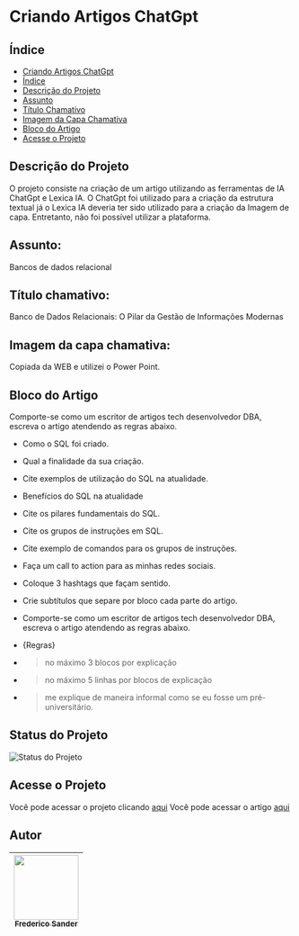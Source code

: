 # Criando Artigos ChatGpt

## Índice 

* [Criando Artigos ChatGpt](#criando-artigos-chatgpt)
* [Índice](#índice)
* [Descrição do Projeto](#descrição-do-projeto)
* [Assunto](#assunto)
* [Título Chamativo](#título-chamativo)
* [Imagem da Capa Chamativa](#imagem-da-capa-chamativa)
* [Bloco do Artigo](#bloco-do-artigo)
* [Acesse o Projeto](#acesse-o-projeto)

## Descrição do Projeto
O projeto consiste na criação de um artigo utilizando as ferramentas de IA ChatGpt e Lexica IA. O ChatGpt foi utilizado para a criação da estrutura textual já o Lexica IA deveria ter sido utilizado para a criação da Imagem de capa. Entretanto, não foi possível utilizar a plataforma.

## Assunto: 
Bancos de dados relacional
## Título chamativo:
Banco de Dados Relacionais: O Pilar da Gestão de Informações Modernas
## Imagem da capa chamativa:
Copiada da WEB e utilizei o Power Point.
## Bloco do Artigo
Comporte-se como um escritor de artigos tech desenvolvedor DBA, escreva o artigo atendendo as regras abaixo.
- Como o SQL foi criado.
- Qual a finalidade da sua criação.
- Cite exemplos de utilização do SQL na atualidade.
- Benefícios do SQL na atualidade
- Cite os pilares fundamentais do SQL.
- Cite os grupos de instruções em SQL.
- Cite exemplo de comandos para os grupos de instruções.
-  Faça um call to action para as minhas redes sociais.
- Coloque 3 hashtags que façam sentido.
- Crie subtítulos que separe por bloco cada parte do artigo.

- Comporte-se como um escritor de artigos tech desenvolvedor DBA, escreva o artigo atendendo as regras abaixo.

- {Regras}
- > no máximo 3 blocos por explicação
- > no máximo 5 linhas por blocos de explicação
- > me explique de maneira informal como se eu fosse um pré-universitário.

## Status do Projeto

![Status do Projeto](http://img.shields.io/static/v1?label=STATUS&message=Concluído&color=GREEN&style=for-the-badge)

## Acesse o Projeto

Você pode acessar o projeto clicando [aqui](https://github.com/FredericoSander/Criando_Artigos_ChatGpt/blob/main/Artigo.md)
Você pode acessar o artigo [aqui](https://www.dio.me/articles/banco-de-dados-relacional-o-pilar-da-gestao-de-informacoes-moderna)

## Autor    

| [<img loading="lazy" src="https://avatars.githubusercontent.com/u/136928502?s=96&v=4" width=115><br><sub>Frederico Sander</sub>](https://github.com/FredericoSander)
| :---: | 